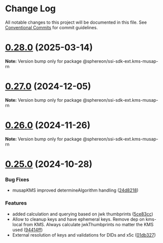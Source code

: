 # Change Log

All notable changes to this project will be documented in this file.
See [Conventional Commits](https://conventionalcommits.org) for commit guidelines.

# [0.28.0](https://github.com/Sphereon-OpenSource/SSI-SDK-crypto-extensions/compare/v0.27.0...v0.28.0) (2025-03-14)

**Note:** Version bump only for package @sphereon/ssi-sdk-ext.kms-musap-rn

# [0.27.0](https://github.com/Sphereon-OpenSource/SSI-SDK-crypto-extensions/compare/v0.26.0...v0.27.0) (2024-12-05)

**Note:** Version bump only for package @sphereon/ssi-sdk-ext.kms-musap-rn

# [0.26.0](https://github.com/Sphereon-OpenSource/SSI-SDK-crypto-extensions/compare/v0.25.0...v0.26.0) (2024-11-26)

**Note:** Version bump only for package @sphereon/ssi-sdk-ext.kms-musap-rn

# [0.25.0](https://github.com/Sphereon-OpenSource/SSI-SDK-crypto-extensions/compare/v0.24.0...v0.25.0) (2024-10-28)

### Bug Fixes

- musapKMS improved determineAlgorithm handling ([24d8218](https://github.com/Sphereon-OpenSource/SSI-SDK-crypto-extensions/commit/24d8218e0397ac4a8d0023533dbb807be0c8fa98))

### Features

- added calculation and querying based on jwk thumbprints ([5ce83cc](https://github.com/Sphereon-OpenSource/SSI-SDK-crypto-extensions/commit/5ce83cca64d55b664a2b0e6eb04660d299e2655c))
- Allow to cleanup keys and have ephemeral keys. Remove dep on kms-local from KMS. Always calculate jwkThumbprints no matter the KMS used ([94414ff](https://github.com/Sphereon-OpenSource/SSI-SDK-crypto-extensions/commit/94414ffe62f1bb2192506b1ab81441077d92712d))
- External resolution of keys and validations for DIDs and x5c ([01db327](https://github.com/Sphereon-OpenSource/SSI-SDK-crypto-extensions/commit/01db32715f7e7a95b57e07c23b7f3cc5b6ffa578))
